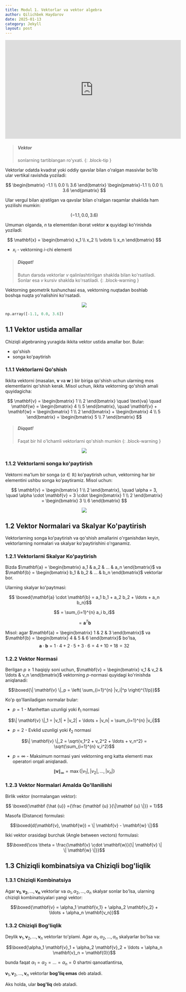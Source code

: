 ```yaml
---
title: Modul 1. Vektorlar va vektor algebra
author: Qilichbek Haydarov
date: 2025-01-13
category: Jekyll
layout: post
---
```


<center>
<iframe width="560" height="315" src="https://www.youtube.com/embed/0AWdezwHRY0?si=VhIDHwGiUGmAqOSn" title="YouTube video player" frameborder="0" allow="accelerometer; autoplay; clipboard-write; encrypted-media; gyroscope; picture-in-picture; web-share" referrerpolicy="strict-origin-when-cross-origin" allowfullscreen></iframe>
</center>

> ##### Vektor
>
> sonlarning tartiblangan ro'yxati.
{: .block-tip }

Vektorlar odatda kvadrat yoki oddiy qavslar bilan o'ralgan massivlar bo'lib ular vertikal ravishda yoziladi:

$$ \begin{bmatrix} -1.1 \\ 0.0 \\ 3.6 \end{bmatrix} \begin{pmatrix}-1.1 \\ 0.0 \\ 3.6 \end{pmatrix} $$

Ular vergul bilan ajratilgan va qavslar bilan o'ralgan raqamlar shaklida ham yozilishi mumkin:

$$ (-1.1, 0.0, 3.6) $$

Umuman olganda, $n$ ta elementdan iborat vektor $\mathbf{x}$ quyidagi ko'rinishda yoziladi:

$$ \mathbf{x} = \begin{bmatrix} x_1 \\ x_2 \\ \vdots \\ x_n \end{bmatrix} $$

- $x_i$ - vektorning $i$-chi elementi

> ##### Diqqat!
>
>Butun darsda vektorlar $v$ qalinlashtirilgan shaklda bilan ko'rsatiladi.
>Sonlar esa $v$ kursiv shaklda ko'rsatiladi.
{: .block-warning }

Vektorning geometrik tushunchasi esa, vektorning nuqtadan boshlab boshqa nuqta yo'nalishini ko'rsatadi.
<center>
    <img src="../assets/vector.svg">
</center>


```python
np.array([-1.1, 0.0, 3.6])
```

1.1 Vektor ustida amallar
-------------

Chiziqli algebraning yuragida ikkita vektor ustida amallar bor. Bular:
- qo'shish
- songa ko'paytirish

### 1.1.1 Vektorlarni Qo'shish

Ikkita vektorni (masalan, $\mathbf{v}$ va $\mathbf{w}$ ) bir biriga qo'shish uchun ularning mos elementlarini qo'shish kerak. Misol uchun, ikkita vektorning qo'shish amali quyidagicha:

$$ \mathbf{v} = \begin{bmatrix} 1 \\ 2  \end{bmatrix} \quad \text{va} \quad \mathbf{w} = \begin{bmatrix} 4 \\ 5 \end{bmatrix}, \quad \mathbf{v} + \mathbf{w} = \begin{bmatrix} 1 \\ 2 \end{bmatrix} + \begin{bmatrix} 4 \\ 5  \end{bmatrix} = \begin{bmatrix} 5 \\ 7 \end{bmatrix} $$

> ##### Diqqat!
>
>Faqat bir hil o'lchamli vektorlarni qo'shish mumkin
{: .block-warning }


<center>
    <img src="../assets/vector_add.svg">
</center>



### 1.1.2 Vektorlarni songa ko'paytirish

Vektorni ma'lum bir songa ($\alpha \in \mathbb{R}$) ko'paytirish uchun, vektorning har bir elementini ushbu songa ko'paytiramiz. Misol uchun:

$$ \mathbf{v} = \begin{bmatrix} 1 \\ 2  \end{bmatrix}, \quad \alpha = 3, \quad \alpha \cdot \mathbf{v} = 3 \cdot \begin{bmatrix} 1 \\ 2  \end{bmatrix} = \begin{bmatrix} 3 \\ 6 \end{bmatrix} $$

<center>
    <img src="../assets/vector_scale.svg">
</center>


1.2 Vektor Normalari va Skalyar Ko'paytirish
-------------
Vektorlarning songa ko'paytirish va qo'shish amallarini o'rganishdan keyin, vektorlarning normalari va skalyar ko'paytirishini o'rganamiz.

### 1.2.1 Vektorlarni Skalyar Ko'paytirish

Bizda  $\mathbf{a} = \begin{bmatrix} a_1 & a_2 & ... & a_n \end{bmatrix}$ va $\mathbf{b} = \begin{bmatrix} b_1 & b_2 & ... & b_n \end{bmatrix}$ vektorlar bor.

Ularning skalyar ko'paytmasi:

$$ \boxed{\mathbf{a} \cdot \mathbf{b} = a_1 b_1 + a_2 b_2 + \ldots + a_n b_n}$$

$$ = \sum_{i=1}^{n} a_i b_i$$

$$ = \mathbf{a}^T \mathbf{b}$$


Misol: agar $\mathbf{a} = \begin{bmatrix} 1 & 2 & 3 \end{bmatrix}$ va $\mathbf{b} = \begin{bmatrix} 4 & 5 & 6 \end{bmatrix}$ bo'lsa,
$$\mathbf{a} \cdot \mathbf{b} = 1 \cdot 4 + 2 \cdot 5 + 3 \cdot 6 = 4 + 10 + 18 = 32$$

### 1.2.2 Vektor Normasi

Berilgan ${\displaystyle p\geq 1}$ haqiqiy soni uchun, $\mathbf{v} = \begin{bmatrix} v_1 & v_2 & \ldots & v_n \end{bmatrix}$ vektorning $p$-normasi quyidagi ko'rinishda aniqlanadi:

$$\boxed{\| \mathbf{v} \|_p = \left( \sum_{i=1}^{n} |v_i|^p \right)^{1/p}}$$

Ko'p qo'llaniladigan normalar bular:
- $p = 1$ - Manhettan uzunligi yoki $\ell_1$ normasi

$$\| \mathbf{v} \|_1 = |v_1| + |v_2| + \ldots + |v_n| = \sum_{i=1}^{n} |v_i|$$

- $p = 2$ - Evklid uzunligi yoki $\ell_2$ normasi

$$\| \mathbf{v} \|_2 = \sqrt{v_1^2 + v_2^2 + \ldots + v_n^2} = \sqrt{\sum_{i=1}^{n} v_i^2}$$

- $p = \infty$ - Maksimum normasi yani vektorning eng katta elementi $\max$ operatori orqali aniqlanadi. 

$$\| \mathbf{v} \|_{\infty} = \max \{ |v_1|, |v_2|, \ldots, |v_n| \}$$


### 1.2.3 Vektor Normalari Amalda Qo'llanilishi

Birlik vektor (normalangan vektor):

$$ \boxed{\mathbf {\hat {u}} ={\frac {\mathbf {u} }{\|\mathbf {u} \|}} = 1}$$


Masofa (Distance) formulasi:

$$\boxed{d(\mathbf{v}, \mathbf{w}) = \| \mathbf{v} - \mathbf{w} \|}$$


Ikki vektor orasidagi burchak (Angle between vectors) formulasi:

$$\boxed{\cos \theta = \frac{\mathbf{v} \cdot \mathbf{w}}{\| \mathbf{v} \| \| \mathbf{w} \|}}$$


1.3 Chiziqli kombinatsiya va Chiziqli bog'liqlik
-------------

### 1.3.1 Chiziqli Kombinatsiya

Agar $\mathbf{v_1}, \mathbf{v_2}, \ldots, \mathbf{v_n}$ vektorlar va $\alpha_1, \alpha_2, \ldots, \alpha_n$ skalyar sonlar bo'lsa, ularning chiziqli kombinatsiyalari yangi vektor:

$$\boxed{\mathbf{v} = \alpha_1 \mathbf{v_1} + \alpha_2 \mathbf{v_2} + \ldots + \alpha_n \mathbf{v_n}}$$


### 1.3.2 Chiziqli Bog'liqlik


Deylik $\mathbf{v}_1, \mathbf{v}_2, \ldots, \mathbf{v}_n$ vektorlar to'plami. Agar $\alpha_1, \alpha_2, \ldots, \alpha_n$ skalyarlar bo'lsa va:

$$\boxed{\alpha_1 \mathbf{v}_1 + \alpha_2 \mathbf{v}_2 + \ldots + \alpha_n \mathbf{v}_n = \mathbf{0}}$$

bunda faqat $\alpha_1 = \alpha_2 = \ldots = \alpha_n = 0$ shartni qanoatlantirsa, 

$\mathbf{v}_1, \mathbf{v}_2, \ldots, \mathbf{v}_n$ vektorlar **bog'liq emas** deb ataladi. 

Aks holda, ular **bog'liq** deb ataladi.